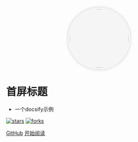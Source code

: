 <div style="border-radius: 50%;border: 1px solid #fff;padding: 3px;height: 160px;box-shadow: 0px 0px 10px rgba(0,0,0,0.2);width: 160px;margin: 0 auto;background: #f5f5f5;"><img style="width: 100%; height: 100%; border-radius: 50%;" src="/DN_L.jpg"></div>

# 首屏标题

-  一个docsify示例

[![stars](https://badgen.net/github/stars/zhouweihny/docsifyDemo?icon=github&color=4ab8a1)](https://github.com/zhouweihny/docsifyDemo) [![forks](https://badgen.net/github/forks/zhouweihny/docsifyDemo?icon=github&color=4ab8a1)](https://github.com/zhouweihny/docsifyDemo)

[GitHub](<https://github.com/zhouweihny/docsifyDemo>)
[开始阅读](README.md)

